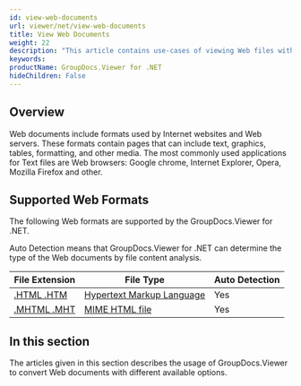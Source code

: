 ```yaml
---
id: view-web-documents
url: viewer/net/view-web-documents
title: View Web Documents
weight: 22
description: "This article contains use-cases of viewing Web files with GroupDocs.Viewer within your .NET applications."
keywords: 
productName: GroupDocs.Viewer for .NET
hideChildren: False
---
```

## Overview

Web documents include formats used by Internet websites and Web servers. These formats contain pages that can include text, graphics, tables, formatting, and other media. The most commonly used applications for Text files are Web browsers: Google chrome, Internet Explorer, Opera, Mozilla Firefox and other.

## Supported Web Formats

The following Web formats are supported by the GroupDocs.Viewer for .NET.

Auto Detection means that GroupDocs.Viewer for .NET can determine the type of the Web documents by file content analysis.

| File Extension | File Type | Auto Detection |
| --- | --- | --- |
|[.HTML .HTM](https://docs.fileformat.com/web/html/) | [Hypertext Markup Language](https://docs.fileformat.com/web/html/) | Yes |
|[.MHTML .MHT](https://docs.fileformat.com/web/mhtml/) | [MIME HTML file](https://docs.fileformat.com/web/mhtml/) | Yes |

## In this section

The articles given in this section describes the usage of GroupDocs.Viewer to convert Web documents with different available options.

